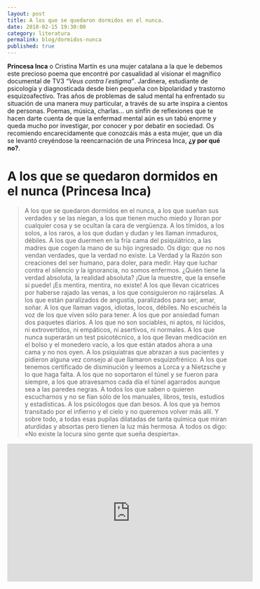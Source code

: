 ```yaml
---
layout: post
title: A los que se quedaron dormidos en el nunca.
date: 2018-02-15 19:30:00
category: literatura
permalink: blog/dormidos-nunca
published: true
---
```


**Princesa Inca** o Cristina Martín es una mujer catalana a la que le debemos este precioso poema que encontré por casualidad al visionar el magnífico documental de TV3 *“Veus contra l´estigma”*.
Jardinera, estudiante de psicología y diagnosticada desde bien pequeña con bipolaridad y trastorno esquizoafectivo.
Tras años de problemas de salud mental ha enfrentado su situación de una manera muy particular, a través de su arte inspira a cientos de personas. Poemas, música, charlas… un sinfín de reflexiones que te hacen darte cuenta de que la enfermad mental aún es un tabú enorme y queda mucho por investigar, por conocer y por debatir en sociedad.
Os recomiendo encarecidamente que conozcáis más a esta mujer, que un día se levantó creyéndose la reencarnación de una Princesa Inca, **¿y por qué no?**.


# A los que se quedaron dormidos en el nunca (Princesa Inca)

> A los que se quedaron dormidos en el nunca,
> a los que sueñan sus verdades y se las niegan,
> a los que tienen mucho miedo
> y lloran por cualquier cosa
> y se ocultan la cara de vergüenza.
> A los tímidos,
> a los solos, a los raros,
> a los que dudan y dudan
> y les llaman inmaduros, débiles.
> A los que duermen en la fría cama del psiquiátrico,
> a las madres que cogen la mano de su hijo ingresado.
> Os digo: que no nos vendan verdades, que la verdad no existe.
> La Verdad y la Razón son creaciones del ser humano,
> para doler, para medir.
> Hay que luchar contra el silencio y la ignorancia,
> no somos enfermos.
> ¿Quién tiene la verdad absoluta, la realidad absoluta?
> ¡Que la muestre, que la enseñe si puede!
> ¡Es mentira, mentira, no existe!
> A los que llevan cicatrices por haberse rajado las venas,
> a los que consiguieron no rajárselas.
> A los que están paralizados de angustia,
> paralizados para ser, amar, soñar.
> A los que llaman vagos, idiotas, locos, débiles.
> No escuchéis la voz de los que viven sólo para tener.
> A los que por ansiedad fuman dos paquetes diarios.
> A los que no son sociables, ni aptos, ni lúcidos,
> ni extrovertidos, ni empáticos, ni asertivos, ni normales.
> A los que nunca superarán un test psicotécnico,
> a los que llevan medicación en el bolso y el monedero vacío,
> a los que están atados ahora a una cama y no nos oyen.
> A los psiquiatras que abrazan a sus pacientes
> y pidieron alguna vez consejo al que llamaron esquizofrénico.
> A los que tenemos certificado de disminución
> y leemos a Lorca y a Nietzsche y lo que haga falta.
> A los que no soportaron el túnel y se fueron para siempre,
> a los que atravesamos cada día el túnel
> agarrados aunque sea a las paredes negras.
> A todos los que saben o quieren escucharnos
> y no se fían sólo de los manuales, libros, tesis,
> estudios y estadísticas.
> A los psicólogos que dan besos.
> A los que ya hemos transitado por el infierno y el cielo
> y no queremos volver más allí.
> Y sobre todo,
> a todas esas pupilas dilatadas de tanta química
> que miran aturdidas y absortas
> pero tienen la luz más hermosa.
> A todos os digo:
> «No existe la locura sino gente que sueña despierta».


<iframe width="560" height="315" src="https://www.youtube.com/embed/PKyTHpUhoHE" frameborder="0" allow="autoplay; encrypted-media" allowfullscreen></iframe>




